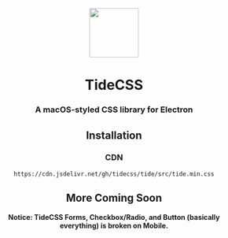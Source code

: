 <div align="center">

<img src="https://avatars.githubusercontent.com/u/117318297" width="100">

<h1>TideCSS</h1>
<h3>A macOS-styled CSS library for Electron</h3>
<h2>Installation</h2>
<h3>CDN</h3>
  
```
https://cdn.jsdelivr.net/gh/tidecss/tide/src/tide.min.css
```

<h2>More Coming Soon</h2>

<p><b>Notice: TideCSS Forms, Checkbox/Radio, and Button (basically everything) is broken on Mobile.</b></p>

</div>

